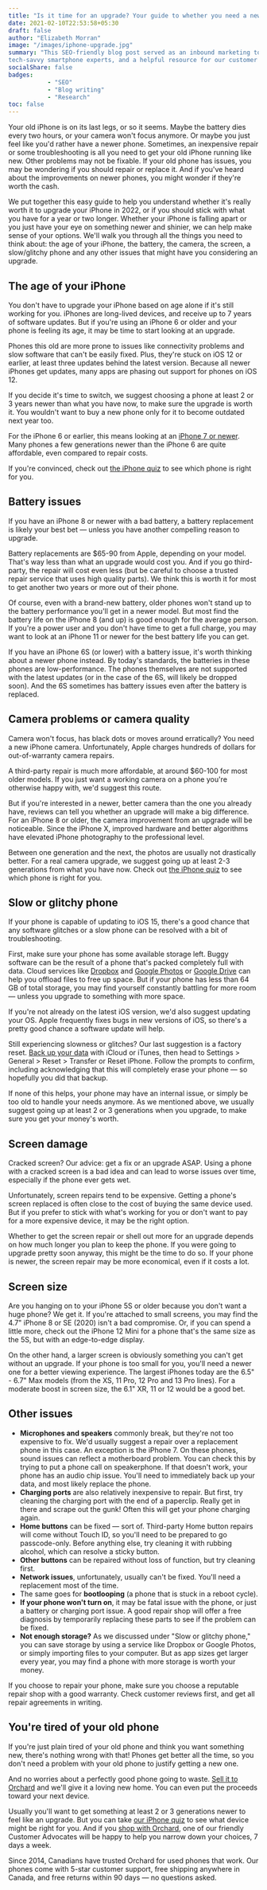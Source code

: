 ```yaml
---
title: "Is it time for an upgrade? Your guide to whether you need a new iPhone (or just a repair)"
date: 2021-02-10T22:53:58+05:30
draft: false
author: "Elizabeth Morran"
image: "/images/iphone-upgrade.jpg"
summary: "This SEO-friendly blog post served as an inbound marketing tool, a booster to our brand image of
tech-savvy smartphone experts, and a helpful resource for our customer service reps."                
socialShare: false
badges:
           - "SEO"
           - "Blog writing"
           - "Research"      
toc: false
---
```


Your old iPhone is on its last legs, or so it seems. Maybe the battery dies every two hours, or
your camera won't focus anymore. Or maybe you just feel like you'd rather have a newer phone.
Sometimes, an inexpensive repair or some troubleshooting is all you need to get your old iPhone
running like new. Other problems may not be fixable. If your old phone has issues, you may be
wondering if you should repair or replace it. And if you've heard about the improvements on
newer phones, you might wonder if they're worth the cash.

We put together this easy guide to help you understand whether it's really worth it to upgrade
your iPhone in 2022, or if you should stick with what you have for a year or two longer.
Whether your iPhone is falling apart or you just have your eye on something newer and shinier,
we can help make sense of your options. We'll walk you through all the things you need to think
about: the age of your iPhone, the battery, the camera, the screen, a slow/glitchy phone and any
other issues that might have you considering an upgrade.

## The age of your iPhone
You don't have to upgrade your iPhone based on age alone if it's still working for you. iPhones
are long-lived devices, and receive up to 7 years of software updates. But if you're using an
iPhone 6 or older and your phone is feeling its age, it may be time to start looking at an upgrade.

Phones this old are more prone to issues like connectivity problems and slow software that can't
be easily fixed. Plus, they're stuck on iOS 12 or earlier, at least three updates behind the latest
version. Because all newer iPhones get updates, many apps are phasing out
support for phones on iOS 12.

If you decide it's time to switch, we suggest choosing a phone at least 2 or 3 years newer than
what you have now, to make sure the upgrade is worth it. You wouldn't want to buy a new phone
only for it to become outdated next year too.

For the iPhone 6 or earlier, this means looking at an [iPhone 7 or newer](). Many phones a few
generations newer than the iPhone 6 are quite affordable, even compared to repair costs.

If you're convinced, check out [the iPhone quiz]() to see which phone is right for you.

## Battery issues
If you have an iPhone 8 or newer with a bad battery, a battery replacement is likely your best bet
&mdash; unless you have another compelling reason to upgrade.

Battery replacements are $65-90 from Apple, depending on your model. That's way less than
what an upgrade would cost you. And if you go third-party, the repair will cost even less (but be
careful to choose a trusted repair service that uses high quality parts). We think this is worth it
for most to get another two years or more out of their phone.

Of course, even with a brand-new battery, older phones won't stand up to the battery
performance you'll get in a newer model. But most find the battery life on the iPhone 8 (and up)
is good enough for the average person. If you're a power user and you don't have time to get a
full charge, you may want to look at an iPhone 11 or newer for the best battery life you can get.

If you have an iPhone 6S (or lower) with a battery issue, it's worth thinking about a newer phone
instead. By today's standards, the batteries in these phones are low-performance. The phones
themselves are not supported with the latest updates (or in the case of the 6S, will likely be
dropped soon). And the 6S sometimes has battery issues even after the battery is replaced.

## Camera problems or camera quality
Camera won't focus, has black dots or moves around erratically? You need a new iPhone camera.
Unfortunately, Apple charges hundreds of dollars for out-of-warranty camera repairs.

A third-party repair is much more affordable, at around $60-100 for most older models. If you
just want a working camera on a phone you're otherwise happy with, we'd suggest this route.

But if you're interested in a newer, better camera than the one you already have, reviews can tell
you whether an upgrade will make a big difference. For an iPhone 8 or older, the camera
improvement from an upgrade will be noticeable. Since the iPhone X, improved hardware and
better algorithms have elevated iPhone photography to the professional
level.

Between one generation and the next, the photos are usually not drastically better. For a real
camera upgrade, we suggest going up at least 2-3 generations from what you have now. Check
out [the iPhone quiz]() to see which phone is right for you.

## Slow or glitchy phone
If your phone is capable of updating to iOS 15, there's a good chance that any software glitches
or a slow phone can be resolved with a bit of troubleshooting.

First, make sure your phone has some available storage left. Buggy software can be the result of
a phone that's packed completely full with data. Cloud services like [Dropbox]() and [Google Photos]()
or [Google Drive]() can help you offload files to free up space. But if your phone has less than 64
GB of total storage, you may find yourself constantly battling for more room &mdash; unless you
upgrade to something with more space.

If you're not already on the latest iOS version, we'd also suggest updating your OS. Apple
frequently fixes bugs in new versions of iOS, so there's a pretty good chance a software update
will help.

Still experiencing slowness or glitches? Our last suggestion is a factory reset. [Back up your data]()
with iCloud or iTunes, then head to Settings > General > Reset > Transfer or Reset iPhone.
Follow the prompts to confirm, including acknowledging that this will completely erase your
phone &mdash; so hopefully you did that backup.

If none of this helps, your phone may have an internal issue, or simply be too old to handle your
needs anymore. As we mentioned above, we usually suggest going up at least 2 or 3 generations
when you upgrade, to make sure you get your money's worth.

## Screen damage
Cracked screen? Our advice: get a fix or an upgrade ASAP. Using a phone with a cracked screen
is a bad idea and can lead to worse issues over time, especially if the phone ever gets wet.

Unfortunately, screen repairs tend to be expensive. Getting a phone's screen replaced is often
close to the cost of buying the same device used. But if you prefer to stick with what's working
for you or don't want to pay for a more expensive device, it may be the right option.

Whether to get the screen repair or shell out more for an upgrade depends on how much longer
you plan to keep the phone. If you were going to upgrade pretty soon anyway, this might be
the time to do so. If your phone is newer, the screen repair may be more economical, even if it
costs a lot.

## Screen size
Are you hanging on to your iPhone 5S or older because you don't want a huge phone? We get it.
If you're attached to small screens, you may find the 4.7" iPhone 8 or SE (2020) isn't a bad
compromise. Or, if you can spend a little more, check out the iPhone 12 Mini for a phone that's
the same size as the 5S, but with an edge-to-edge display.

On the other hand, a larger screen is obviously something you can't get without an upgrade. If
your phone is too small for you, you'll need a newer one for a better viewing experience. The
largest iPhones today are the 6.5" - 6.7" Max models (from the XS, 11 Pro, 12 Pro and 13 Pro
lines). For a moderate boost in screen size, the 6.1" XR, 11 or 12 would be a good bet.

## Other issues
- **Microphones and speakers** commonly break, but they're not too expensive to fix. We'd
usually suggest a repair over a replacement phone in this case. An exception is the iPhone 7. On these phones, sound issues can reflect a motherboard problem. You can check this
by trying to put a phone call on speakerphone. If that doesn't work, your phone has an
audio chip issue. You'll need to immediately back up your data, and most likely replace
the phone.
- **Charging ports** are also relatively inexpensive to repair. But first, try cleaning the
charging port with the end of a paperclip. Really get in there and scrape out the gunk!
Often this will get your phone charging again.
- **Home buttons** can be fixed &mdash; sort of. Third-party Home button repairs will come
without Touch ID, so you'll need to be prepared to go passcode-only. Before anything
else, try cleaning it with rubbing alcohol, which can resolve a sticky button.
- **Other buttons** can be repaired without loss of function, but try cleaning first.
- **Network issues**, unfortunately, usually can't be fixed. You'll need a replacement most of
the time.
- The same goes for **bootlooping** (a phone that is stuck in a reboot cycle).
- **If your phone won't turn on**, it may be fatal issue with the phone, or just a battery or
charging port issue. A good repair shop will offer a free diagnosis by temporarily
replacing these parts to see if the problem can be fixed.
- **Not enough storage?** As we discussed under "Slow or glitchy phone," you can save
storage by using a service like Dropbox or Google Photos, or simply importing files to
your computer. But as app sizes get larger every year, you may find a phone with more
storage is worth your money.

If you choose to repair your phone, make sure you choose a reputable repair shop with a good
warranty. Check customer reviews first, and get all repair agreements in writing.

## You're tired of your old phone
If you're just plain tired of your old phone and think you want something new, there's nothing
wrong with that! Phones get better all the time, so you don't need a problem with your old phone
to justify getting a new one.

And no worries about a perfectly good phone going to waste. [Sell it to Orchard]() and we'll give it a
loving new home. You can even put the proceeds toward your next device.

Usually you'll want to get something at least 2 or 3 generations newer to feel like an upgrade.
But you can take [our iPhone quiz]() to see what device might be right for you. And if you [shop
with Orchard](), one of our friendly Customer Advocates will be happy to help you narrow down
your choices, 7 days a week.

Since 2014, Canadians have trusted Orchard for used phones that work. Our phones come with
5-star customer support, free shipping anywhere in Canada, and free returns within 90 days &mdash; no
questions asked.